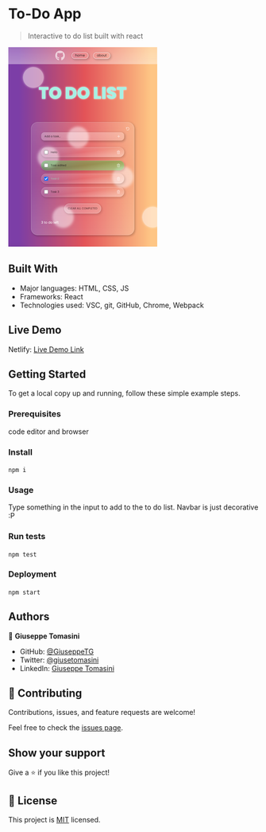 # To-Do App

> Interactive to do list built with react

![App screenshot](./src/images/screenshot.png)

## Built With

- Major languages: HTML, CSS, JS
- Frameworks: React
- Technologies used: VSC, git, GitHub, Chrome, Webpack

## Live Demo

Netlify:
[Live Demo Link](https://62c774fa615d2a0d1a10e151--musical-syrniki-aa9be6.netlify.app/)

## Getting Started

To get a local copy up and running, follow these simple example steps.

### Prerequisites
code editor and browser

### Install
`npm i`

### Usage
Type something in the input to add to the to do list. Navbar is just decorative :P

### Run tests
`npm test`

### Deployment
`npm start`


## Authors

👤 **Giuseppe Tomasini**

- GitHub: [@GiuseppeTG](https://github.com/GiuseppeTG)
- Twitter: [@giusetomasini](https://twitter.com/giusetomasini)
- LinkedIn: [Giuseppe Tomasini](https://www.linkedin.com/in/giuseppe-tomasini-67ba101a8/)


## 🤝 Contributing

Contributions, issues, and feature requests are welcome!

Feel free to check the [issues page](../../issues/).

## Show your support

Give a ⭐️ if you like this project!

## 📝 License

This project is [MIT](./MIT.md) licensed.
